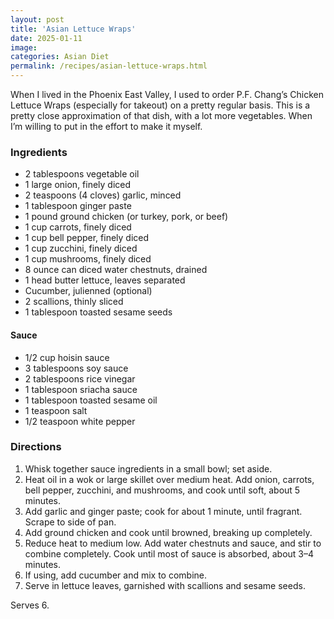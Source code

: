 ```yaml
---
layout: post
title: 'Asian Lettuce Wraps'
date: 2025-01-11
image:
categories: Asian Diet
permalink: /recipes/asian-lettuce-wraps.html
---
```


When I lived in the Phoenix East Valley, I used to order P.F. Chang’s Chicken Lettuce Wraps (especially for takeout) on a pretty regular basis. This is a pretty close approximation of that dish, with a lot more vegetables. When I’m willing to put in the effort to make it myself.

### Ingredients

- 2 tablespoons vegetable oil
- 1 large onion, finely diced
- 2 teaspoons (4 cloves) garlic, minced
- 1 tablespoon ginger paste
- 1 pound ground chicken (or turkey, pork, or beef)
- 1 cup carrots, finely diced
- 1 cup bell pepper, finely diced
- 1 cup zucchini, finely diced
- 1 cup mushrooms, finely diced
- 8 ounce can diced water chestnuts, drained
- 1 head butter lettuce, leaves separated
- Cucumber, julienned (optional)
- 2 scallions, thinly sliced
- 1 tablespoon toasted sesame seeds

#### Sauce

- 1/2 cup hoisin sauce
- 3 tablespoons soy sauce
- 2 tablespoons rice vinegar
- 1 tablespoon sriacha sauce
- 1 tablespoon toasted sesame oil
- 1 teaspoon salt
- 1/2 teaspoon white pepper

### Directions

1. Whisk together sauce ingredients in a small bowl; set aside.
1. Heat oil in a wok or large skillet over medium heat. Add onion, carrots, bell pepper, zucchini, and mushrooms, and cook until soft, about 5 minutes.
1. Add garlic and ginger paste; cook for about 1 minute, until fragrant. Scrape to side of pan.
1. Add ground chicken and cook until browned, breaking up completely.
1. Reduce heat to medium low. Add water chestnuts and sauce, and stir to combine completely. Cook until most of sauce is absorbed, about 3–4 minutes.
1. If using, add cucumber and mix to combine.
1. Serve in lettuce leaves, garnished with scallions and sesame seeds.

Serves 6.
